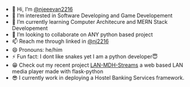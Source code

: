 - 👋 Hi, I’m [@njeeevan2216](https://github.com/njeeevan2216/)
- 👀 I’m interested in Software Developing and Game Developement
- 🌱 I’m currently learning Computer Architecure and MERN Stack Developement
- 💞️ I’m looking to collaborate on ANY python based project
- 📫 Reach me through linked in [@nj2216](https://www.linkedin.com/in/nj2216/)
- 😄 Pronouns: he/him
- ⚡ Fun fact: I dont like snakes yet I am a python developer😇
- 😁 Check out my recent project [LAN-MDH-Streams](https://github.com/njeeevan2216/LAN-MDH-Streams) a web based LAN media player made with flask-python
- 😎 I currently work in deploying a Hostel Banking Services framework.

<!---
njeeevan2216/njeeevan2216 is a ✨ special ✨ repository because its `README.md` (this file) appears on your GitHub profile.
You can click the Preview link to take a look at your changes.
--->
